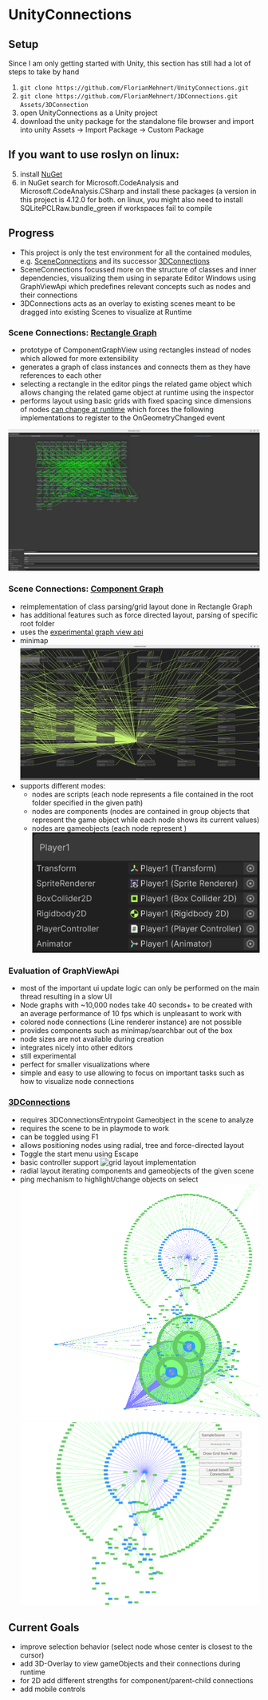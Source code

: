 # UnityConnections

## Setup
Since I am only getting started with Unity, this section has still had a lot of steps to take by hand
1. `git clone https://github.com/FlorianMehnert/UnityConnections.git`
2. `git clone https://github.com/FlorianMehnert/3DConnections.git Assets/3DConnection`
3. open UnityConnections as a Unity project
4. download the unity package for the standalone file browser and import into unity Assets → Import Package → Custom Package
 
## If you want to use roslyn on linux:
5. install [NuGet](https://github.com/GlitchEnzo/NuGetForUnity?tab=readme-ov-file#how-do-i-install-nugetforunity)
6. in NuGet search for Microsoft.CodeAnalysis and Microsoft.CodeAnalysis.CSharp and install these packages (a version in this project is 4.12.0 for both. on linux, you might also need to install SQLitePCLRaw.bundle_green if workspaces fail to compile 


## Progress

- This project is only the test environment for all the contained modules, e.g. [SceneConnections](https://github.com/FlorianMehnert/SceneConnections) and its successor [3DConnections](https://github.com/FlorianMehnert/3DConnections/)
- SceneConnections focussed more on the structure of classes and inner dependencies, visualizing them using in separate Editor Windows using GraphViewApi which predefines relevant concepts such as nodes and their connections
- 3DConnections acts as an overlay to existing scenes meant to be dragged into existing Scenes to visualize at Runtime

### Scene Connections: [Rectangle Graph](https://github.com/FlorianMehnert/SceneConnections/blob/main/Editor/RectangleOverview.cs) 
- prototype of ComponentGraphView using rectangles instead of nodes which allowed for more extensibility
- generates a graph of class instances and connects them as they have references to each other
- selecting a rectangle in the editor pings the related game object which allows changing the related game object at runtime using the inspector
- performs layout using basic grids with fixed spacing since dimensions of nodes [can change at runtime](https://discussions.unity.com/t/how-can-i-properly-space-dynamically-loaded-nodes-in-graphview/875298) which forces the following implementations to register to the OnGeometryChanged event

![Rectangle Graph](images/rectangle_graph.png)

### Scene Connections: [Component Graph](https://github.com/FlorianMehnert/SceneConnections/blob/main/Editor/ComponentGraphView.cs)
- reimplementation of class parsing/grid layout done in Rectangle Graph
- has additional features such as force directed layout, parsing of specific root folder
- uses the [experimental graph view api](https://docs.unity3d.com/ScriptReference/Experimental.GraphView.GraphView.html)
- minimap
  ![Graph View Api](images/graph_view_api.png)
- supports different modes: 
  - nodes are scripts (each node represents a file contained in the root folder specified in the given path)
  - nodes are components (nodes are contained in group objects that represent the game object while each node shows its current values)
  - nodes are gameobjects (each node represent )
  ![nodes are gameobjects](images/nodes_are_gameobjects.png)

### Evaluation of GraphViewApi
- most of the important ui update logic can only be performed on the main thread resulting in a slow UI 
- Node graphs with ~10,000 nodes take 40 seconds+ to be created with an average performance of 10 fps which is unpleasant to work with
- colored node connections (Line renderer instance) are not possible
- provides components such as minimap/searchbar out of the box
- node sizes are not available during creation
- integrates nicely into other editors
- still experimental
- perfect for smaller visualizations where 
- simple and easy to use allowing to focus on important tasks such as how to visualize node connections

### [3DConnections](https://github.com/FlorianMehnert/3DConnections/)
- requires 3DConnectionsEntrypoint Gameobject in the scene to analyze
- requires the scene to be in playmode to work
- can be toggled using F1
- allows positioning nodes using radial, tree and force-directed layout
- Toggle the start menu using Escape
- basic controller support
![grid layout implementation](images/overlay_implementation_grid.gif)
- radial layout iterating components and gameobjects of the given scene
- ping mechanism to highlight/change objects on select
![signs](images/signs.png)
![signs2](images/signs2.png)

## Current Goals
- improve selection behavior (select node whose center is closest to the cursor)
- add 3D-Overlay to view gameObjects and their connections during runtime
- for 2D add different strengths for component/parent-child connections
- add mobile controls